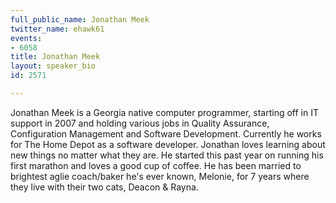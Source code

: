 ```yaml
---
full_public_name: Jonathan Meek
twitter_name: ehawk61
events:
- 6058
title: Jonathan Meek
layout: speaker_bio
id: 2571

---
```

Jonathan Meek is a Georgia native computer programmer, starting off in IT support in 2007 and holding various jobs in Quality Assurance, Configuration Management and Software Development. Currently he works for The Home Depot as a software developer. Jonathan loves learning about new things no matter what they are. He started this past year on running his first marathon and loves a good cup of coffee. He has been married to brightest aglie coach/baker he's ever known, Melonie, for 7 years where they live with their two cats, Deacon & Rayna.